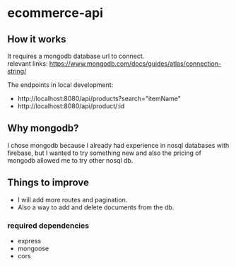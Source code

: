 # ecommerce-api

## How it works 
It requires a mongodb database url to connect.<br/>
 relevant links: https://www.mongodb.com/docs/guides/atlas/connection-string/ <br/>

The endpoints in local development:
 - http://localhost:8080/api/products?search="itemName"
 - http://localhost:8080/api/product/:id
 
## Why mongodb?
I chose mongodb because I already had experience in nosql databases with firebase, but I wanted to try something new and also the pricing of mongodb allowed me to try other nosql db.

## Things to improve
- I will add more routes and pagination.
- Also a way to add and delete documents from the db.

### required dependencies
- express
- mongoose
- cors
